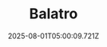 ---
title: "Balatro"
id: 2379780
date: 2025-08-01T05:00:09.721Z
link: games/steam/recent/balatro
image: http://media.steampowered.com/steamcommunity/public/images/apps/2379780/b6018068070ab0e23561694c11f7950dd6f4c752.jpg
playtime_2weeks: 42
playtime_forever: 8161
playtime_windows_forever: 0
playtime_mac_forever: 236
playtime_linux_forever: 7925
playtime_deck_forever: 7925
---